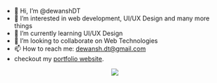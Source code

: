 - 👋 Hi, I’m @dewanshDT
- 👀 I’m interested in web development, UI/UX Design and many more things
- 🌱 I’m currently learning UI/UX Design
- 💞️ I’m looking to collaborate on Web Technologies
- 📫 How to reach me: dewansh.dt@gmail.com
- checkout my [portfolio website](gentle-fjord-40759.herokuapp.com).

<p align = "center">
  <a href="https://github.com/dewanshDT">
    <img src = "https://github-readme-stats.vercel.app/api?username=dewanshDT&show_icons=true&line_height=27&include_all_commits=true">
  </a>
<!--   <a href="https://github.com/dewanshDT">
    <img src = "https://github-readme-stats.vercel.app/api/top-langs/?username=dewanshDT&hide=jupyter%20notebook&layout=compact&langs_count=8">
  </a> -->
</p>

<p align = "center">
</p>
<!---
dewanshDT/dewanshDT is a ✨ special ✨ repository because its `README.md` (this file) appears on your GitHub profile.
You can click the Preview link to take a look at your changes.
--->
